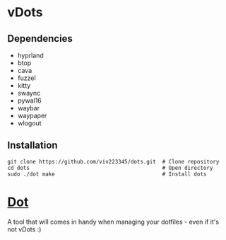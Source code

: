 # vDots

## Dependencies
- hyprland
- btop
- cava
- fuzzel
- kitty
- swaync
- pywal16
- waybar
- waypaper
- wlogout

## Installation
```
git clone https://github.com/viv223345/dots.git  # Clone repository
cd dots                                          # Open directory
sudo ./dot make                                  # Install dots
```
# [Dot](dot)
A tool that will comes in handy when managing your dotfiles - even if it's not vDots :)
